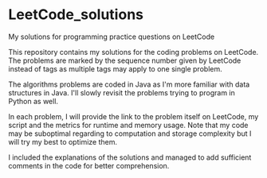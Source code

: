 # LeetCode_solutions
My solutions for programming practice questions on LeetCode

This repository contains my solutions for the coding problems on LeetCode. The problems are marked by the sequence number given by LeetCode instead of tags as multiple tags may apply to one single problem.

The algorithms problems are coded in Java as I'm more familiar with data structures in Java. I'll slowly revisit the problems trying to program in Python as well. 

In each problem, I will provide the link to the problem itself on LeetCode, my script and the metrics for runtime and memory usage. Note that my code may be suboptimal regarding to computation and storage complexity but I will try my best to optimize them. 

I included the explanations of the solutions and managed to add sufficient comments in the code for better comprehension. 
